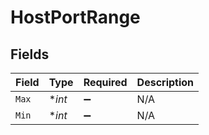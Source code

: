 # HostPortRange


## Fields

| Field              | Type               | Required           | Description        |
| ------------------ | ------------------ | ------------------ | ------------------ |
| `Max`              | **int*             | :heavy_minus_sign: | N/A                |
| `Min`              | **int*             | :heavy_minus_sign: | N/A                |